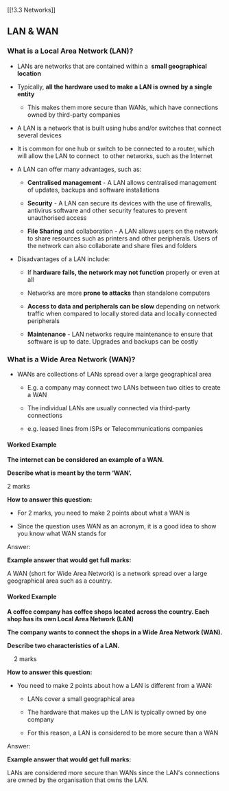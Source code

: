 [[!3.3 Networks]]

## LAN & WAN

### What is a Local Area Network (LAN)?

- LANs are networks that are contained within a  **small geographical location** 
    
- Typically, **all the hardware used to make a LAN is owned by a single entity**
    
    - This makes them more secure than WANs, which have connections owned by third-party companies
        
- A LAN is a network that is built using hubs and/or switches that connect several devices
    
- It is common for one hub or switch to be connected to a router, which will allow the LAN to connect  to other networks, such as the Internet
    

- A LAN can offer many advantages, such as:
    
    - **Centralised management** - A LAN allows centralised management of updates, backups and software installations
        
    - **Security** - A LAN can secure its devices with the use of firewalls, antivirus software and other security features to prevent unauthorised access
        
    - **File Sharing** and collaboration - A LAN allows users on the network to share resources such as printers and other peripherals. Users of the network can also collaborate and share files and folders
        

- Disadvantages of a LAN include:
    
    - If **hardware fails, the network may not function** properly or even at all
        
    - Networks are more **prone to attacks** than standalone computers
        
    - **Access to data and peripherals can be slow** depending on network traffic when compared to locally stored data and locally connected peripherals
        
    - **Maintenance** - LAN networks require maintenance to ensure that software is up to date. Upgrades and backups can be costly
        

### What is a Wide Area Network (WAN)?

- WANs are collections of LANs spread over a large geographical area
    
    - E.g. a company may connect two LANs between two cities to create a WAN
        
    - The individual LANs are usually connected via third-party connections 
        
    - e.g. leased lines from ISPs or Telecommunications companies
        

#### Worked Example

**The internet can be considered an example of a WAN.**

**Describe what is meant by the term ‘WAN’.**                         

2 marks

**How to answer this question:**

- For 2 marks, you need to make 2 points about what a WAN is
    
- Since the question uses WAN as an acronym, it is a good idea to show you know what WAN stands for
    

Answer:

**Example answer that would get full marks:**

A WAN (short for Wide Area Network) is a network spread over a large geographical area such as a country.

#### Worked Example

**A coffee company has coffee shops located across the country. Each shop has its own Local Area Network (LAN)**

**The company wants to connect the shops in a Wide Area Network (WAN).**

**Describe two characteristics of a LAN.**                 

    2 marks

**How to answer this question:**

- You need to make 2 points about how a LAN is different from a WAN:
    
    - LANs cover a small geographical area
        
    - The hardware that makes up the LAN is typically owned by one company
        
    - For this reason, a LAN is considered to be more secure than a WAN
        

Answer:

**Example answer that would get full marks:**

LANs are considered more secure than WANs since the LAN's connections are owned by the organisation that owns the LAN.